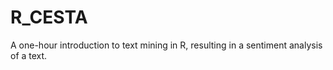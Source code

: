 # R_CESTA
A one-hour introduction to text mining in R, resulting in a sentiment analysis of a text.


